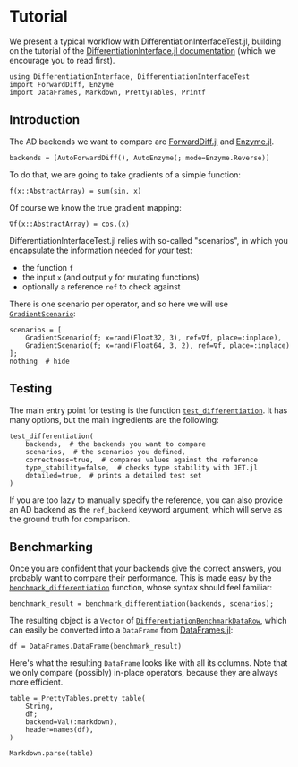 # Tutorial

We present a typical workflow with DifferentiationInterfaceTest.jl, building on the tutorial of the [DifferentiationInterface.jl documentation](https://gdalle.github.io/DifferentiationInterface.jl/DifferentiationInterface) (which we encourage you to read first).

```@repl tuto
using DifferentiationInterface, DifferentiationInterfaceTest
import ForwardDiff, Enzyme
import DataFrames, Markdown, PrettyTables, Printf
```

## Introduction

The AD backends we want to compare are [ForwardDiff.jl](https://github.com/JuliaDiff/ForwardDiff.jl) and [Enzyme.jl](https://github.com/EnzymeAD/Enzyme.jl).

```@example tuto
backends = [AutoForwardDiff(), AutoEnzyme(; mode=Enzyme.Reverse)]
```

To do that, we are going to take gradients of a simple function:

```@example tuto
f(x::AbstractArray) = sum(sin, x)
```

Of course we know the true gradient mapping:

```@example tuto
∇f(x::AbstractArray) = cos.(x)
```

DifferentiationInterfaceTest.jl relies with so-called "scenarios", in which you encapsulate the information needed for your test:

- the function `f`
- the input `x` (and output `y` for mutating functions)
- optionally a reference `ref` to check against

There is one scenario per operator, and so here we will use [`GradientScenario`](@ref):

```@example tuto
scenarios = [
    GradientScenario(f; x=rand(Float32, 3), ref=∇f, place=:inplace),
    GradientScenario(f; x=rand(Float64, 3, 2), ref=∇f, place=:inplace)
];
nothing  # hide
```

## Testing

The main entry point for testing is the function [`test_differentiation`](@ref).
It has many options, but the main ingredients are the following:

```@repl tuto
test_differentiation(
    backends,  # the backends you want to compare
    scenarios,  # the scenarios you defined,
    correctness=true,  # compares values against the reference
    type_stability=false,  # checks type stability with JET.jl
    detailed=true,  # prints a detailed test set
)
```

If you are too lazy to manually specify the reference, you can also provide an AD backend as the `ref_backend` keyword argument, which will serve as the ground truth for comparison.

## Benchmarking

Once you are confident that your backends give the correct answers, you probably want to compare their performance.
This is made easy by the [`benchmark_differentiation`](@ref) function, whose syntax should feel familiar:

```@example tuto
benchmark_result = benchmark_differentiation(backends, scenarios);
```

The resulting object is a `Vector` of [`DifferentiationBenchmarkDataRow`](@ref), which can easily be converted into a `DataFrame` from [DataFrames.jl](https://github.com/JuliaData/DataFrames.jl):

```@example tuto
df = DataFrames.DataFrame(benchmark_result)
```

Here's what the resulting `DataFrame` looks like with all its columns.
Note that we only compare (possibly) in-place operators, because they are always more efficient.

```@example tuto
table = PrettyTables.pretty_table(
    String,
    df;
    backend=Val(:markdown),
    header=names(df),
)

Markdown.parse(table)
```

